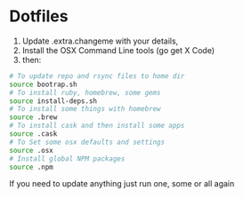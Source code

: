 # Dotfiles

1. Update .extra.changeme with your details,
1. Install the OSX Command Line tools (go get X Code)
1. then:

````bash
# To update repo and rsync files to home dir
source bootrap.sh
# To install ruby, homebrew, some gems
source install-deps.sh
# To install some things with homebrew
source .brew
# To install cask and then install some apps
source .cask
# To Set some osx defaults and settings
source .osx
# Install global NPM packages
source .npm

````
If you need to update anything just run one, some or all again
